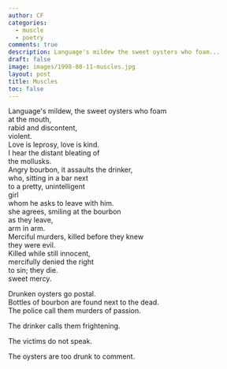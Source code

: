 ```yaml
---
author: CF
categories:
  - muscle
  - poetry
comments: true
description: Language's mildew the sweet oysters who foam...
draft: false
image: images/1998-08-11-muscles.jpg
layout: post
title: Muscles
toc: false
---
```

    
Language's mildew, the sweet oysters who foam    
at the mouth,    
rabid and discontent,    
violent.    
Love is leprosy, love is kind.    
I hear the distant bleating of    
the mollusks.    
Angry bourbon, it assaults the drinker,    
who, sitting in a bar next    
to a pretty, unintelligent    
girl    
whom he asks to leave with him.    
she agrees, smiling at the bourbon    
as they leave,    
arm in arm.    
Merciful murders, killed before they knew    
they were evil.    
Killed while still innocent,    
mercifully denied the right    
to sin; they die.    
sweet mercy.    
    
Drunken oysters go postal.    
Bottles of bourbon are found next to the dead.    
The police call them murders of passion.    
    
The drinker calls them frightening.    
    
The victims do not speak.    
    
The oysters are too drunk to comment.    
